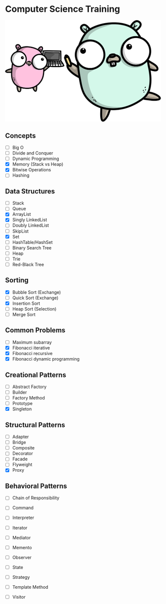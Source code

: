# Computer Science Training
![alt text](https://raw.githubusercontent.com/ashleymcnamara/gophers/master/TEACHING_GOPHER.png "Logo Title Text 1")


## Concepts
- [ ] Big O
- [ ] Divide and Conquer
- [ ] Dynamic Programming
- [x] Memory (Stack vs Heap)
- [x] Bitwise Operations 
- [ ] Hashing

## Data Structures
- [ ] Stack
- [ ] Queue
- [x] ArrayList
- [x] Singly LinkedList
- [ ] Doubly LinkedList
- [ ] SkipList
- [x] Set
- [ ] HashTable/HashSet
- [ ] Binary Search Tree
- [ ] Heap
- [ ] Trie
- [ ] Red-Black Tree

## Sorting
- [x] Bubble Sort (Exchange)
- [ ] Quick Sort (Exchange)
- [x] Insertion Sort
- [ ] Heap Sort (Selection)
- [ ] Merge Sort

## Common Problems
- [ ] Maximum subarray 
- [x] Fibonacci iterative
- [x] Fibonacci recursive
- [x] Fibonacci dynamic programming

## Creational Patterns
- [ ] Abstract Factory
- [ ] Builder
- [ ] Factory Method
- [ ] Prototype
- [x] Singleton

## Structural Patterns
- [ ] Adapter
- [ ] Bridge
- [ ] Composite
- [ ] Decorator
- [ ] Facade
- [ ] Flyweight
- [x] Proxy

## Behavioral Patterns
- [ ] Chain of Responsibility
- [ ] Command
- [ ] Interpreter
- [ ] Iterator
- [ ] Mediator
- [ ] Memento
- [ ] Observer
- [ ] State
- [ ] Strategy
- [ ] Template Method
- [ ] Visitor

